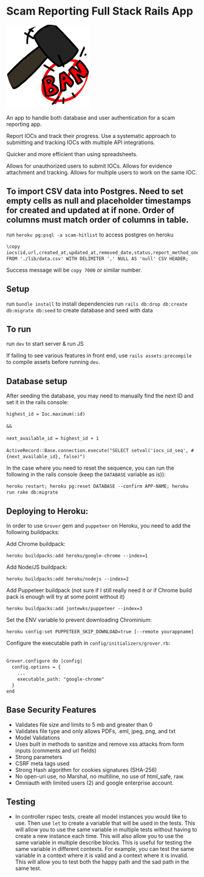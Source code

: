 # Scam Reporting Full Stack Rails App

![Spam Banned Icon](https://github.com/AngelLozan/scam-hitlist/blob/main/app/assets/images/ban.png?raw=true)

An app to handle both database and user authentication for a scam reporting app.

Report IOCs and track their progress. Use a systematic approach to submitting and tracking IOCs with multiple API integrations.

Quicker and more efficient than using spreadsheets.

Allows for unauthorized users to submit IOCs. Allows for evidence attachment and tracking. Allows for multiple users to work on the same IOC.

## To import CSV data into Postgres. Need to set empty cells as null and placeholder timestamps for created and updated at if none. Order of columns must match order of columns in table.

run `heroku pg:psql -a scam-hitlist` to access postgres on heroku

```
\copy iocs(id,url,created_at,updated_at,removed_date,status,report_method_one,report_method_two,form,host,follow_up_date,follow_up_count,comments) FROM './lib/data.csv' WITH DELIMITER ',' NULL AS 'null' CSV HEADER;

```
Success message will be `copy 7000` or similar number.

## Setup
run `bundle install` to install dependencies
run `rails db:drop db:create db:migrate db:seed` to create database and seed with data

## To run
run `dev` to start server & run JS

If failing to see various features in front end, use `rails assets:precompile` to compile assets before running `dev`.


## Database setup
After seeding the database, you may need to manually find the next ID and set it in the rails console:

```
highest_id = Ioc.maximum(:id)

&&

next_available_id = highest_id + 1

ActiveRecord::Base.connection.execute("SELECT setval('iocs_id_seq', #{next_available_id}, false)")
```
In the case where you need to reset the sequence, you can run the following in the rails console (keep the `DATABASE` variable as is)):

```
heroku restart; heroku pg:reset DATABASE --confirm APP-NAME; heroku run rake db:migrate
```

## Deploying to Heroku:

In order to use `Grover` gem and `puppeteer` on Heroku, you need to add the following buildpacks:

Add Chrome buildpack:

```
heroku buildpacks:add heroku/google-chrome --index=1

```
Add Node/JS buildpack:

```
heroku buildpacks:add heroku/nodejs --index=2
```

Add Puppeteer buildpack (not sure if I still really need it or if Chrome build pack is enough will try at some point without it)

```
heroku buildpacks:add jontewks/puppeteer --index=3
```
Set the ENV variable to prevent downloading Chrominium:

```
heroku config:set PUPPETEER_SKIP_DOWNLOAD=true [--remote yourappname]

```
Configure the executable path in `config/initializers/grover.rb`:

```

Grover.configure do |config|
  config.options = {
    ...
    executable_path: "google-chrome"
  }
end
```

## Base Security Features

- Validates file size and limits to 5 mb and greater than 0
- Validates file type and only allows PDFs, .eml, jpeg, png, and txt
- Model Validations
- Uses built in methods to sanitize and remove xss attacks from form inputs (comments and url fields)
- Strong parameters
- CSRF meta tags used
- Strong Hash algorithm for cookies signatures (SHA-256)
- No open-uri use, no Marshal, no multiline, no use of html_safe, raw.
- Omniauth with limited users (2) and google enterprise account.

## Testing

- In controller rspec tests, create all model instances you would like to use. Then use `let` to create a variable that will be used in the tests. This will allow you to use the same variable in multiple tests without having to create a new instance each time. This will also allow you to use the same variable in multiple describe blocks. This is useful for testing the same variable in different contexts. For example, you can test the same variable in a context where it is valid and a context where it is invalid. This will allow you to test both the happy path and the sad path in the same test.
